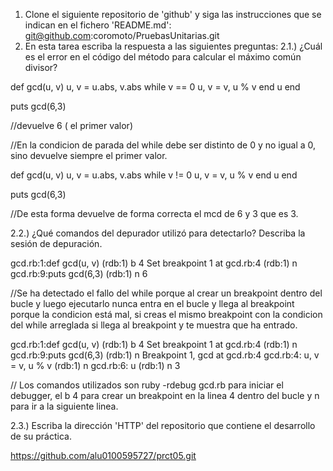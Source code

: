 1) Clone el siguiente repositorio de 'github' y siga las instrucciones que se indican en el fichero 'README.md':
git@github.com:coromoto/PruebasUnitarias.git
2) En esta tarea escriba la respuesta a las siguientes preguntas:
   2.1.) ¿Cuál es el error en el código del método para calcular el máximo común divisor?

def gcd(u, v)
  u, v = u.abs, v.abs
  while v == 0
    u, v = v, u % v
  end
  u
end

puts gcd(6,3)

//devuelve 6 ( el primer valor)

//En la condicion de parada del while debe ser distinto de 0 y no igual a 0, sino devuelve siempre el primer valor.


def gcd(u, v)
  u, v = u.abs, v.abs
  while v != 0
    u, v = v, u % v
  end
  u
end

puts gcd(6,3)

//De esta forma devuelve de forma correcta el mcd de 6 y 3 que es 3.

   2.2.) ¿Qué comandos del depurador utilizó para detectarlo? Describa la sesión de depuración.

gcd.rb:1:def gcd(u, v)
(rdb:1) b 4
Set breakpoint 1 at gcd.rb:4
(rdb:1) n
gcd.rb:9:puts gcd(6,3)
(rdb:1) n
6

//Se ha detectado el fallo del while porque al crear un breakpoint dentro del bucle y luego ejecutarlo nunca entra en el bucle y llega al breakpoint porque la condicion está mal, si creas el mismo breakpoint con la condicion del while arreglada si llega al breakpoint y te muestra que ha entrado.

gcd.rb:1:def gcd(u, v)
(rdb:1) b 4
Set breakpoint 1 at gcd.rb:4
(rdb:1) n
gcd.rb:9:puts gcd(6,3)
(rdb:1) n
Breakpoint 1, gcd at gcd.rb:4
gcd.rb:4:    u, v = v, u % v
(rdb:1) n
gcd.rb:6:  u
(rdb:1) n
3


// Los comandos utilizados son ruby -rdebug gcd.rb para iniciar el debugger, el b 4 para crear un breakpoint en la linea 4 dentro del bucle y n para ir a la siguiente linea.

   2.3.) Escriba la dirección 'HTTP' del repositorio que contiene el desarrollo de su práctica.

https://github.com/alu0100595727/prct05.git

